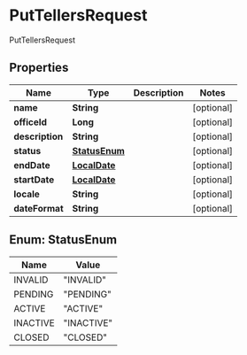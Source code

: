 

# PutTellersRequest

PutTellersRequest
## Properties

Name | Type | Description | Notes
------------ | ------------- | ------------- | -------------
**name** | **String** |  |  [optional]
**officeId** | **Long** |  |  [optional]
**description** | **String** |  |  [optional]
**status** | [**StatusEnum**](#StatusEnum) |  |  [optional]
**endDate** | [**LocalDate**](LocalDate.md) |  |  [optional]
**startDate** | [**LocalDate**](LocalDate.md) |  |  [optional]
**locale** | **String** |  |  [optional]
**dateFormat** | **String** |  |  [optional]



## Enum: StatusEnum

Name | Value
---- | -----
INVALID | &quot;INVALID&quot;
PENDING | &quot;PENDING&quot;
ACTIVE | &quot;ACTIVE&quot;
INACTIVE | &quot;INACTIVE&quot;
CLOSED | &quot;CLOSED&quot;



